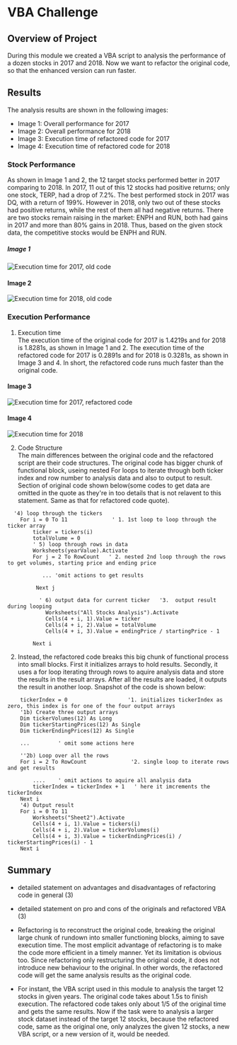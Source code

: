 # VBA Challenge
## Overview of Project 
During this module we created a VBA script to analysis the performance of a dozen stocks in 2017 and 2018. Now we want to refactor the original code, so that the enhanced version can run faster.   

## Results

The analysis results are shown in the following images:
- Image 1: Overall performance for 2017
- Image 2: Overall performance for 2018  
- Image 3: Execution time of refactored code for 2017
- Image 4: Execution time of refactored code for 2018  

### Stock Performance  
As shown in Image 1 and 2, the 12 target stocks performed better in 2017 comparing to 2018. In 2017, 11 out of this 12 stocks had positive returns; only one stock, TERP, had a drop of 7.2%. The best performed stock in 2017 was DQ, with a return of 199%. However in 2018, only two out of these stocks had  positive returns, while the rest of them all had negative returns. There are two stocks remain raising in the market: ENPH and RUN, both had gains in 2017 and more than 80% gains in 2018. Thus, based on the given stock data, the competitive stocks would be ENPH and RUN.  


##### Image 1
![Execution time for 2017, old code](https://github.com/kaylaisnomyname/stock-analysis/blob/main/executionTime2017.png?raw=true)

#### Image 2
![Execution time for 2018, old code](https://github.com/kaylaisnomyname/stock-analysis/blob/main/executionTime2018.png?raw=true)  


### Execution Performance
1. Execution time  
The execution time of the original code for 2017 is 1.4219s and for 2018 is 1.8281s, as shown in Image 1 and 2. The execution time of the refactored code for 2017 is 0.2891s and for 2018 is 0.3281s, as shown in Image 3 and 4. In short, the refactored code runs much faster than the original code. 

#### Image 3 
![Execution time for 2017, refactored code](https://github.com/kaylaisnomyname/stock-analysis/blob/main/Resources/VBA_Challenge_2017.png?raw=true)

#### Image 4
![Execution time for 2018](https://github.com/kaylaisnomyname/stock-analysis/blob/main/Resources/VBA_Challenge_2018.png?raw=true)

 
2. Code Structure  
The main differences between the original code and the refactored script are their code structures. The original code has bigger chunk of functional block, useing nested For loops to iterate through both ticker index and row number to analysis data and also to output to result. Section of original code shown below(some codes to get data are omitted in the quote as they're in too details that is not relavent to this statement. Same as that for refactored code quote). 
``` 
  '4) loop through the tickers
    For i = 0 To 11              ' 1. 1st loop to loop through the ticker array
        ticker = tickers(i)
        totalVolume = 0
        ' 5) loop through rows in data
        Worksheets(yearValue).Activate
        For j = 2 To RowCount   ' 2. nested 2nd loop through the rows to get volumes, starting price and ending price
        
           ... 'omit actions to get results

         Next j
            
          ' 6) output data for current ticker   '3.  output result during looping
            Worksheets("All Stocks Analysis").Activate
            Cells(4 + i, 1).Value = ticker
            Cells(4 + i, 2).Value = totalVolume
            Cells(4 + i, 3).Value = endingPrice / startingPrice - 1
           
        Next i
```


2. Instead, the refactored code breaks this big chunk of functional process into small blocks. First it initializes arrays to hold results. Secondly, it uses a for loop iterating through rows to aquire analysis data and store the results in the result arrays. After all the results are loaded, it outputs the result in another loop.  Snapshot of the code is shown below:
```
    tickerIndex = 0                   '1. initializes tickerIndex as zero, this index is for one of the four output arrays
    '1b) Create three output arrays
    Dim tickerVolumes(12) As Long
    Dim tickerStartingPrices(12) As Single
    Dim tickerEndingPrices(12) As Single
      
    ...         ' omit some actions here 
    
    ''2b) Loop over all the rows 
    For i = 2 To RowCount              '2. single loop to iterate rows and get results
    
        ....    ' omit actions to aquire all analysis data
        tickerIndex = tickerIndex + 1   ' here it imcrements the tickerIndex
    Next i
    '4) Output result
    For i = 0 To 11
        Worksheets("Sheet2").Activate
        Cells(4 + i, 1).Value = tickers(i)
        Cells(4 + i, 2).Value = tickerVolumes(i)
        Cells(4 + i, 3).Value = tickerEndingPrices(i) / tickerStartingPrices(i) - 1
    Next i    
```


## Summary 
- detailed statement on advantages and disadvantages of refactoring code in general (3)
- detailed statement on pro and cons of the originals and refactored VBA (3)

- Refactoring is to reconstruct the original code, breaking the original large chunk of rundown into smaller functioning blocks, aiming to save execution time. The most emplicit advantage of refactoring is to make the code more efficient in a timely manner. Yet its limitation is obvious too. Since refactoring only restructuring the original code, it does not introduce new behaviour to the original. In other words, the refactored code will get the same analysis results as the original code.  
- For instant, the VBA script used in this module to analysis the target 12 stocks in given years. The original code takes about 1.5s to finish execution. The refactored code takes only about 1/5 of the original time and gets the same results. Now if the task were to analysis a larger stock dataset instead of the target 12 stocks, because the refactored code, same as the original one, only analyzes the given 12 stocks, a new VBA script, or a new version of it, would be needed. 
